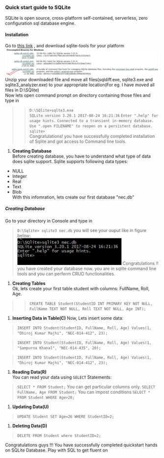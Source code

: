 ### Quick start guide to SQLite ###  
SQLite is open source, cross-platform self-contained, serverless, zero configuration sql database engine. 

#### Installation ####  
Go to [this link](https://sqlite.org/download.html) , and download sqlite-tools for your platform 
![Sqlite for windows ](sqlite_install.JPG)
Unzip your downloaded file and move all files(sqldiff.exe, sqlite3.exe and sqlite3_analyzer.exe) to your appropriate location(For eg. I have moved all files in D:\SQlite)  
Now lets open command prompt on directory containing those files and type in
>>`D:\SQlite>sqlte3.exe`  
>>`SQLite version 3.20.1 2017-08-24 16:21:36`
`Enter ".help" for usage hints.`
`Connected to a transient in-memory database.`
`Use ".open FILENAME" to reopen on a persistent database.`
>> `sqlite>`  
Congratulations! you have successfully completed installation of Sqlite and got access to Command line tools.
1. **Creating Database**  
Before creating database, you have to understand what type of data does sqlite support. Sqlite supports following data types:  
* NULL
* Integer
* Real
* Text
* Blob  
With this infomration, lets create our first database "nec.db"
##### Creating Database #####  
Go to your directory in Console and type in 
>`D:\Sqlite> sqlite3 nec.db` 
you will see your ouput like in figure below:  
![Creating Database](CreateDB.png)
Congratulations !! you have created your database now.  you are in sqlite command line tools and you can perform CRUD functionalities.

1. **Creating Tables**  
Ok, lets create your first table student with columns: FullName, Roll, Age.
>>`CREATE TABLE Student(StudentID INT PRIMARY KEY NOT NULL, FullName TEXT NOT NULL, Roll TEXT NOT NULL, Age INT);`
1. **Inserting Data in Table(C)**
 Now, Lets insert some data:  
 >`INSERT INTO Student(StudentID, FullName, Roll, Age) Values(1, "Dhiroj Kumar Majhi", "NEC-014-412", 23);`  

 >`INSERT INTO Student(StudentID, FullName, Roll, Age) Values(1, "Sampurna Khanal", "NEC-014-435", 20);`  

 >`INSERT INTO Student(StudentID, FullName, Roll, Age) Values(1, "Dhiroj Kumar Majhi", "NEC-014-412", 23);`
1. **Reading Data(R)**  
 You can read your data using `SELECT` Statements:
 >`SELECT * FROM Student;`
 You can get particular columns only.
 >`SELECT FullName, Age FROM Student;`
You can impost conditions
> `SELECT * FROM Student WHERE Age>20;`
1. **Updating Data(U)**
> `UPDATE Student SET Age=26 WHERE StudentID=2;`
1. **Deleting Data(D)** 
> `DELETE FROM Student where StudentID=2;`

Congratulations guys !!! You have successfully completed quickstart hands on SQLite Database. Play with SQL to get fluent on 